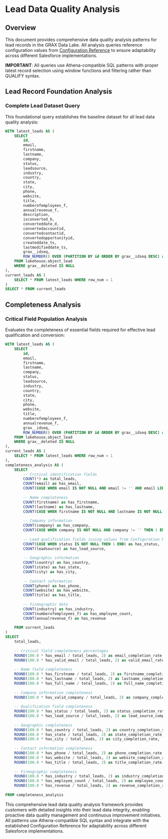 # Lead Data Quality Analysis

## Overview

This document provides comprehensive data quality analysis patterns for lead records in the GRAX Data Lake. All analysis queries reference configuration values from [Configuration Reference](../../core-reference/configuration-reference.md) to ensure adaptability across different Salesforce implementations.

**IMPORTANT**: All queries use Athena-compatible SQL patterns with proper latest record selection using window functions and filtering rather than QUALIFY syntax.

## Lead Record Foundation Analysis

### Complete Lead Dataset Query

This foundational query establishes the baseline dataset for all lead data quality analysis:

```sql
WITH latest_leads AS (
    SELECT 
        id,
        email,
        firstname,
        lastname,
        company,
        status,
        leadsource,
        industry,
        country,
        state,
        city,
        phone,
        website,
        title,
        numberofemployees_f,
        annualrevenue_f,
        description,
        isconverted_b,
        converteddate_d,
        convertedaccountid,
        convertedcontactid,
        convertedopportunityid,
        createddate_ts,
        lastmodifieddate_ts,
        grax__idseq,
        ROW_NUMBER() OVER (PARTITION BY id ORDER BY grax__idseq DESC) as row_num
    FROM lakehouse.object_lead
    WHERE grax__deleted IS NULL
),
current_leads AS (
    SELECT * FROM latest_leads WHERE row_num = 1
)
SELECT * FROM current_leads
```

## Completeness Analysis

### Critical Field Population Analysis

Evaluates the completeness of essential fields required for effective lead qualification and conversion:

```sql
WITH latest_leads AS (
    SELECT 
        id,
        email,
        firstname,
        lastname,
        company,
        status,
        leadsource,
        industry,
        country,
        state,
        city,
        phone,
        website,
        title,
        numberofemployees_f,
        annualrevenue_f,
        grax__idseq,
        ROW_NUMBER() OVER (PARTITION BY id ORDER BY grax__idseq DESC) as row_num
    FROM lakehouse.object_lead
    WHERE grax__deleted IS NULL
),
current_leads AS (
    SELECT * FROM latest_leads WHERE row_num = 1
),
completeness_analysis AS (
    SELECT 
        -- Critical identification fields
        COUNT(*) as total_leads,
        COUNT(email) as has_email,
        COUNT(CASE WHEN email IS NOT NULL AND email != '' AND email LIKE '%@%.%' THEN 1 END) as has_valid_email,
        
        -- Name completeness
        COUNT(firstname) as has_firstname,
        COUNT(lastname) as has_lastname,
        COUNT(CASE WHEN firstname IS NOT NULL AND lastname IS NOT NULL THEN 1 END) as has_full_name,
        
        -- Company information
        COUNT(company) as has_company,
        COUNT(CASE WHEN company IS NOT NULL AND company != '' THEN 1 END) as has_valid_company,
        
        -- Lead qualification fields (using values from Configuration Reference)
        COUNT(CASE WHEN status IS NOT NULL THEN 1 END) as has_status,
        COUNT(leadsource) as has_lead_source,
        
        -- Geographic information
        COUNT(country) as has_country,
        COUNT(state) as has_state,
        COUNT(city) as has_city,
        
        -- Contact information
        COUNT(phone) as has_phone,
        COUNT(website) as has_website,
        COUNT(title) as has_title,
        
        -- Firmographic data
        COUNT(industry) as has_industry,
        COUNT(numberofemployees_f) as has_employee_count,
        COUNT(annualrevenue_f) as has_revenue
        
    FROM current_leads
)
SELECT 
    total_leads,
    
    -- Critical field completeness percentages
    ROUND(100.0 * has_email / total_leads, 2) as email_completion_rate,
    ROUND(100.0 * has_valid_email / total_leads, 2) as valid_email_rate,
    
    -- Name field completeness
    ROUND(100.0 * has_firstname / total_leads, 2) as firstname_completion_rate,
    ROUND(100.0 * has_lastname / total_leads, 2) as lastname_completion_rate,
    ROUND(100.0 * has_full_name / total_leads, 2) as full_name_completion_rate,
    
    -- Company information completeness
    ROUND(100.0 * has_valid_company / total_leads, 2) as company_completion_rate,
    
    -- Qualification field completeness
    ROUND(100.0 * has_status / total_leads, 2) as status_completion_rate,
    ROUND(100.0 * has_lead_source / total_leads, 2) as lead_source_completion_rate,
    
    -- Geographic completeness
    ROUND(100.0 * has_country / total_leads, 2) as country_completion_rate,
    ROUND(100.0 * has_state / total_leads, 2) as state_completion_rate,
    ROUND(100.0 * has_city / total_leads, 2) as city_completion_rate,
    
    -- Contact information completeness
    ROUND(100.0 * has_phone / total_leads, 2) as phone_completion_rate,
    ROUND(100.0 * has_website / total_leads, 2) as website_completion_rate,
    ROUND(100.0 * has_title / total_leads, 2) as title_completion_rate,
    
    -- Firmographic completeness
    ROUND(100.0 * has_industry / total_leads, 2) as industry_completion_rate,
    ROUND(100.0 * has_employee_count / total_leads, 2) as employee_count_completion_rate,
    ROUND(100.0 * has_revenue / total_leads, 2) as revenue_completion_rate
    
FROM completeness_analysis
```

This comprehensive lead data quality analysis framework provides customers with detailed insights into their lead data integrity, enabling proactive data quality management and continuous improvement initiatives. All patterns use Athena-compatible SQL syntax and integrate with the established Configuration Reference for adaptability across different Salesforce implementations.
